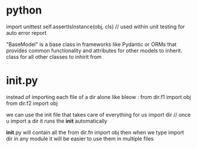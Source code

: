 # python
import unittest
self.assertIsInstance(obj, cls)
// used within unit testing for auto error report

"BaseModel" is a base class in frameworks like Pydantic or ORMs that provides common functionality and attributes for other models to inherit.
class for all other classes to inhirit from 

# __init__.py
instead of importing each file of a dir alone like bleow : 
    from dir.f1 import obj 
    from dir.f2 import obj 

we can use the init file that takes care of everything for us 
import dir // once u import a dir it runs the __init__ automatically 

__init__.py will contain all the from dir.fn import obj
then when we type import dir in any module it will be easier to use them
in multiple files 

    